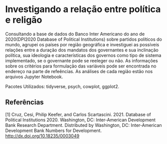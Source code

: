 # Investigando a relação entre política e religão
Consultando a base de dados do Banco Inter Americano do ano de 2020(DPI2020 Database of Political Institutions) sobre partidos políticos do mundo, agrupei os países por região geográfica e investiguei as possíveis relações entre a duração dos mandatos dos governantes e sua inclinação política, sua ideologia e características dos governos como tipo de sistema implementado, se o governante pode se reeleger ou não. As informações sobre os critérios para formulação das variáveis pode ser encontrada no endereço na parte de refeências. As análises de cada região estão nos arquivos Jupyter Notebook.

Pacotes Utilizados: tidyverse, psych, cowplot, ggplot2.

## Referências
<a id="1">[1]</a> 
Cruz, Cesi, Philip Keefer, and Carlos Scartascini. 2021. Database of Political Institutions 2020.
Washington, DC: Inter-American Development Bank Research Department.
Distributed by Washington, DC: Inter-American Development Bank Numbers for Development.
http://dx.doi.org/10.18235/0003049
